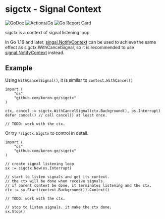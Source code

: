 # sigctx - Signal Context

[![GoDoc](https://godoc.org/github.com/koron-go/sigctx?status.svg)](https://godoc.org/github.com/koron-go/sigctx)
[![Actions/Go](https://github.com/koron-go/sigctx/workflows/Go/badge.svg)](https://github.com/koron-go/sigctx/actions?query=workflow%3AGo)
[![Go Report Card](https://goreportcard.com/badge/github.com/koron-go/sigctx)](https://goreportcard.com/report/github.com/koron-go/sigctx)

sigctx is a context of signal listening loop.

In Go 1.16 and later, [singal.NotifyContext][signal] can be used to achieve the same effect as sigctx.WithCancelSignal,
so it is recommended to use [signal.NotifyContext][signal] instead.

[signal]:https://pkg.go.dev/os/signal#NotifyContext

## Example

Using `WithCancelSignal()`, it is similar to `context.WithCancel()`

```golang
import (
    "os"
    "github.com/koron-go/sigctx"
)

ctx, cancel := sigctx.WithCancelSignal(ctx.Background(), os.Interrupt)
defer cancel() // call cancel() at least once.

// TODO: work with the ctx.
```

Or try `*sigctx.Sigctx` to control in detail.

```golang
import (
    "os"
    "github.com/koron-go/sigctx"
)

// create signal listening loop
sx := sigctx.New(os.Interrupt)

// start to listen signals and get its context.
// the ctx will be done when receive signals.
// if parent context be done, it terminates listening and the ctx.
ctx := sx.Start(context.Background()).Context()

// TODO: work with the ctx.

// stop to listen signals. it make the ctx done.
sx.Stop()
```

